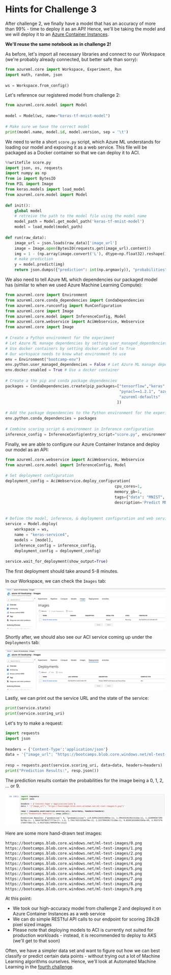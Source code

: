 # Hints for Challenge 3

After challenge 2, we finally have a model that has an accuracy of more than 99% - time to deploy it as an API!
Hence, we'll be taking the model and we will deploy it to an [Azure Container Instances](https://azure.microsoft.com/en-us/services/container-instances/).

**We'll reuse the same notebook as in challenge 2!**

As before, let's import all necessary libraries and connect to our Workspace (we're probably already connected, but better safe than sorry):

```python
from azureml.core import Workspace, Experiment, Run
import math, random, json

ws = Workspace.from_config()
```

Let's reference our registered model from challenge 2:

```python
from azureml.core.model import Model

model = Model(ws, name="keras-tf-mnist-model")

# Make sure we have the correct model
print(model.name, model.id, model.version, sep = '\t')
```

We need to write a short `score.py` script, which Azure ML understands for loading our model and exposing it as a web service. This file will be packaged as a Docker container so that we can deploy it to ACI.

```python
%%writefile score.py
import json, os, requests
import numpy as np
from io import BytesIO
from PIL import Image
from keras.models import load_model
from azureml.core.model import Model

def init():
    global model
    # retreive the path to the model file using the model name
    model_path = Model.get_model_path('keras-tf-mnist-model')
    model = load_model(model_path)

def run(raw_data):
    image_url = json.loads(raw_data)['image_url']    
    image = Image.open(BytesIO(requests.get(image_url).content))
    img = 1 - (np.array(image.convert('L'), dtype=np.float32).reshape(1, 28, 28, 1) / 255.0)
    # make prediction
    y = model.predict(img)
    return json.dumps({"prediction": int(np.argmax(y)), "probabilities": y.tolist()})
```

We also need to tell Azure ML which dependencies our packaged model has (similar to when we used Azure Machine Learning Compute):

```python
from azureml.core import Environment
from azureml.core.conda_dependencies import CondaDependencies
from azureml.core.runconfig import RunConfiguration
from azureml.core import Image
from azureml.core.model import InferenceConfig, Model
from azureml.core.webservice import AciWebservice, Webservice
from azureml.core import Image

# Create a Python environment for the experiment
# Let Azure ML manage dependencies by setting user_managed_dependencies to False
# Use docker containers by setting docker.enabled to True
# Our workspace needs to know what environment to use
env = Environment("bootcamp-env")
env.python.user_managed_dependencies = False # Let Azure ML manage dependencies
env.docker.enabled = True # Use a docker container

# Create a the pip and conda package dependencies
packages = CondaDependencies.create(pip_packages=["tensorflow","keras", "astor", "azureml-sdk", 
                                                  "pynacl==1.2.1", "azureml-dataprep", "pillow==5.3.0",
                                                  "azureml-defaults"
                                                 ])

# Add the package dependencies to the Python environment for the experiment
env.python.conda_dependencies = packages

# Combine scoring script & environment in Inference configuration
inference_config = InferenceConfig(entry_script="score.py", environment=env)

```

Finally, we are able to configure our Azure Container Instance and deploy our model as an API:

```python
from azureml.core.webservice import AciWebservice, Webservice
from azureml.core.model import InferenceConfig, Model

# Set deployment configuration
deployment_config = AciWebservice.deploy_configuration(
                                                cpu_cores=1, 
                                                memory_gb=1, 
                                                tags={"data": "MNIST",  "method" : "keras-tf"}, 
                                                description='Predict MNIST with Keras and TensorFlow')


# Define the model, inference, & deployment configuration and web service name and location to deploy
service = Model.deploy(
    workspace = ws,
    name = "keras-service4",
    models = [model],
    inference_config = inference_config,
    deployment_config = deployment_config)

service.wait_for_deployment(show_output=True)
```

The first deployment should take around 5-8 minutes.

In our Workspace, we can check the `Images` tab:

![alt text](../images/03-docker_creating.png "Our production image is being created")

Shortly after, we should also see our ACI service coming up under the `Deployments` tab:

![alt text](../images/03-aci_creating.png "Our ACI service is starting")

Lastly, we can print out the service URL and the state of the service:

```python
print(service.state)
print(service.scoring_uri)
```

Let's try to make a request:

```python
import requests
import json

headers = {'Content-Type':'application/json'}
data = '{"image_url": "https://bootcamps.blob.core.windows.net/ml-test-images/4.png"}'

resp = requests.post(service.scoring_uri, data=data, headers=headers)
print("Prediction Results:", resp.json())
```

The prediction results contain the probabilities for the image being a 0, 1, 2, ... or 9.

![alt text](../images/03-api_results.png "Our prediction results")

Here are some more hand-drawn test images:

```
https://bootcamps.blob.core.windows.net/ml-test-images/0.png
https://bootcamps.blob.core.windows.net/ml-test-images/1.png
https://bootcamps.blob.core.windows.net/ml-test-images/2.png
https://bootcamps.blob.core.windows.net/ml-test-images/3.png
https://bootcamps.blob.core.windows.net/ml-test-images/4.png
https://bootcamps.blob.core.windows.net/ml-test-images/5.png
https://bootcamps.blob.core.windows.net/ml-test-images/6.png
https://bootcamps.blob.core.windows.net/ml-test-images/7.png
https://bootcamps.blob.core.windows.net/ml-test-images/8.png
https://bootcamps.blob.core.windows.net/ml-test-images/9.png
```

At this point:

* We took our high-accuracy model from challenge 2 and deployed it on Azure Container Instances as a web service
* We can do simple RESTful API calls to our endpoint for scoring 28x28 pixel sized images
* Please note that deploying models to ACI is currently not suited for production workloads - instead, it is recommended to deploy to AKS (we'll get to that soon)

Often, we have a simpler data set and want to figure out how we can best classify or predict certain data points - without trying out a lot of Machine Learning algorithms ourselves. Hence, we'll look at Automated Machine Learning in the [fourth challenge](challenge_04.md).
